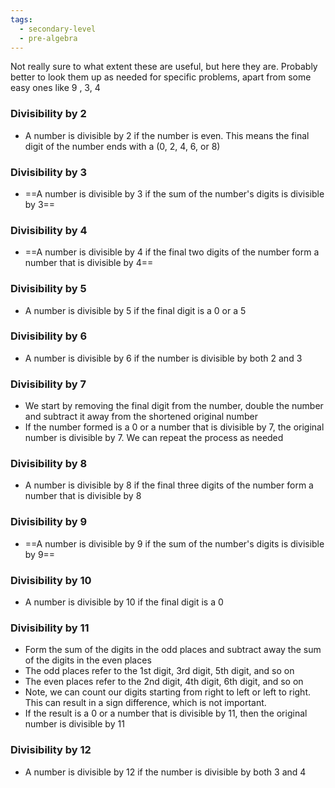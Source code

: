 ```yaml
---
tags:
  - secondary-level
  - pre-algebra
---
```


Not really sure to what extent these are useful, but here they are. Probably better to look them up as needed for specific problems, apart from some easy ones like 9 , 3, 4

### Divisibility by 2

- A number is divisible by 2 if the number is even. This means the final digit of the number ends with a (0, 2, 4, 6, or 8)

### Divisibility by 3

- ==A number is divisible by 3 if the sum of the number's digits is divisible by 3==

### Divisibility by 4

- ==A number is divisible by 4 if the final two digits of the number form a number that is divisible by 4==

### Divisibility by 5

- A number is divisible by 5 if the final digit is a 0 or a 5

### Divisibility by 6

- A number is divisible by 6 if the number is divisible by both 2 and 3

### Divisibility by 7

- We start by removing the final digit from the number, double the number and subtract it away from the shortened original number
- If the number formed is a 0 or a number that is divisible by 7, the original number is divisible by 7. We can repeat the process as needed

### Divisibility by 8

- A number is divisible by 8 if the final three digits of the number form a number that is divisible by 8

### Divisibility by 9

- ==A number is divisible by 9 if the sum of the number's digits is divisible by 9==

### Divisibility by 10

- A number is divisible by 10 if the final digit is a 0

### Divisibility by 11

- Form the sum of the digits in the odd places and subtract away the sum of the digits in the even places
- The odd places refer to the 1st digit, 3rd digit, 5th digit, and so on
- The even places refer to the 2nd digit, 4th digit, 6th digit, and so on
- Note, we can count our digits starting from right to left or left to right. This can result in a sign difference, which is not important.
- If the result is a 0 or a number that is divisible by 11, then the original number is divisible by 11

### Divisibility by 12

- A number is divisible by 12 if the number is divisible by both 3 and 4
